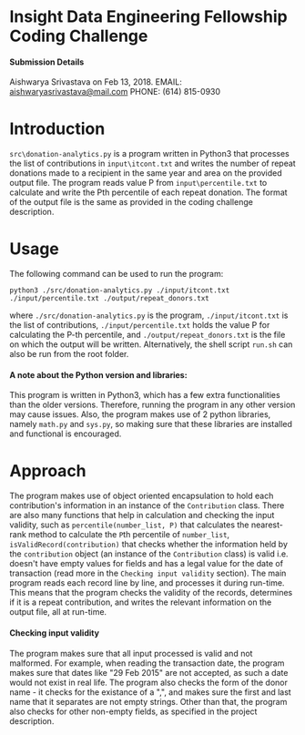 # Insight Data Engineering Fellowship Coding Challenge
#### Submission Details
Aishwarya Srivastava on Feb 13, 2018.
EMAIL: aishwaryasrivastava@mail.com
PHONE: (614) 815-0930

# Introduction
`src\donation-analytics.py` is a program written in Python3 that processes the list of contributions in `input\itcont.txt` and writes the number of repeat donations made to a recipient in the same year and area on the provided output file. The program reads value P from `input\percentile.txt` to calculate and write the Pth percentile of each repeat donation. The format of the output file is the same as provided in the coding challenge description.

# Usage
The following command can be used to run the program:

`python3 ./src/donation-analytics.py ./input/itcont.txt ./input/percentile.txt ./output/repeat_donors.txt`

where `./src/donation-analytics.py` is the program,
`./input/itcont.txt` is the list of contributions, `./input/percentile.txt` holds the value P for calculating the P-th percentile, and `./output/repeat_donors.txt` is the file on which the output will be written. 
Alternatively, the shell script `run.sh` can also be run from the root folder.

#### A note about the Python version and libraries: 
This program is written in Python3, which has a few extra functionalities than the older versions. Therefore, running the program in any other version may cause issues. Also, the program makes use of 2 python libraries, namely `math.py` and `sys.py`, so making sure that these libraries are installed and functional is encouraged.

# Approach
The program makes use of object oriented encapsulation to hold each contribution's information in an instance of the `Contribution` class. There are also many functions that help in calculation and checking the input validity, such as `percentile(number_list, P)` that calculates the nearest-rank method to calculate the `P`th percentile of `number_list`, `isValidRecord(contribution)` that checks whether the information held by the `contribution` object (an instance of the `Contribution` class) is valid i.e. doesn't have empty values for fields and has a legal value for the date of transaction (read more in the `Checking input validity` section). The main program reads each record line by line, and processes it during run-time. This means that the program checks the validity of the records, determines if it is a repeat contribution, and writes the relevant information on the output file, all at run-time.

#### Checking input validity
The program makes sure that all input processed is valid and not malformed. For example, when reading the transaction date, the program makes sure that dates like "29 Feb 2015" are not accepted, as such a date would not exist in real life. The program also checks the form of the donor name - it checks for the existance of a ",", and makes sure the first and last name that it separates are not empty strings. Other than that, the program also checks for other non-empty fields, as specified in the project description.
